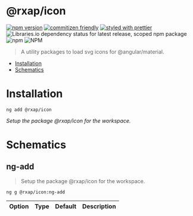 @rxap/icon
======

[![npm version](https://img.shields.io/npm/v/@rxap/icon?style=flat-square)](https://www.npmjs.com/package/@rxap/icon)
[![commitizen friendly](https://img.shields.io/badge/commitizen-friendly-brightgreen.svg?style=flat-square)](https://commitizen.github.io/cz-cli/)
[![styled with prettier](https://img.shields.io/badge/styled_with-prettier-ff69b4.svg?style=flat-square)](https://github.com/prettier/prettier)
![Libraries.io dependency status for latest release, scoped npm package](https://img.shields.io/librariesio/release/npm/@rxap/icon)
![npm](https://img.shields.io/npm/dm/@rxap/icon)
![NPM](https://img.shields.io/npm/l/@rxap/icon)

> A utility packages to load svg icons for @angular/material.

- [Installation](#installation)
- [Schematics](#schematics)

# Installation

```
ng add @rxap/icon
```

*Setup the package @rxap/icon for the workspace.*

# Schematics

## ng-add
> Setup the package @rxap/icon for the workspace.

```
ng g @rxap/icon:ng-add
```

Option | Type | Default | Description
--- | --- | --- | ---


